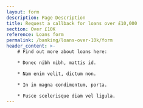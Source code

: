 ```yaml
---
layout: form
description: Page Description
title: Request a callback for loans over £10,000
section: Over £10K
reference: Loans form
permalink: /banking/loans-over-10k/form
header_content: >- 
    # Find out more about loans here: 

    * Donec nibh nibh, mattis id.

    * Nam enim velit, dictum non.

    * In in magna condimentum, porta.

    * Fusce scelerisque diam vel ligula.
---
```

